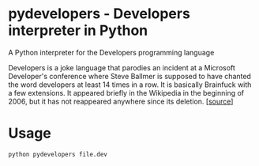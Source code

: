 # pydevelopers - Developers interpreter in Python
A Python interpreter for the Developers programming language

Developers is a joke language that parodies an incident at a Microsoft Developer's conference where Steve Ballmer is supposed to have chanted the word developers at least 14 times in a row. It is basically Brainfuck with a few extensions. It appeared briefly in the Wikipedia in the beginning of 2006, but it has not reappeared anywhere since its deletion. [[source](https://esolangs.org/wiki/Developers)]

# Usage
```
python pydevelopers file.dev
```
